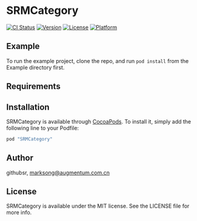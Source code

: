 # SRMCategory

[![CI Status](http://img.shields.io/travis/githubsr/SRMCategory.svg?style=flat)](https://travis-ci.org/githubsr/SRMCategory)
[![Version](https://img.shields.io/cocoapods/v/SRMCategory.svg?style=flat)](http://cocoapods.org/pods/SRMCategory)
[![License](https://img.shields.io/cocoapods/l/SRMCategory.svg?style=flat)](http://cocoapods.org/pods/SRMCategory)
[![Platform](https://img.shields.io/cocoapods/p/SRMCategory.svg?style=flat)](http://cocoapods.org/pods/SRMCategory)

## Example

To run the example project, clone the repo, and run `pod install` from the Example directory first.

## Requirements

## Installation

SRMCategory is available through [CocoaPods](http://cocoapods.org). To install
it, simply add the following line to your Podfile:

```ruby
pod "SRMCategory"
```

## Author

githubsr, marksong@augmentum.com.cn

## License

SRMCategory is available under the MIT license. See the LICENSE file for more info.
